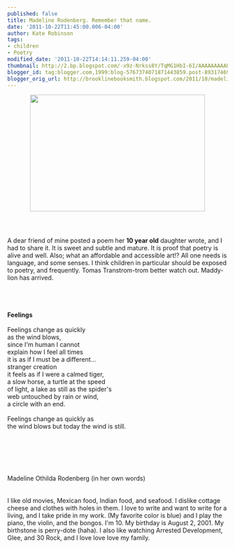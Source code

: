 ```yaml
---
published: false
title: Madeline Rodenberg. Remember that name.
date: '2011-10-22T11:45:00.006-04:00'
author: Kate Robinson
tags:
- children
- Poetry
modified_date: '2011-10-22T14:14:11.259-04:00'
thumbnail: http://2.bp.blogspot.com/-x9z-Nrkss8Y/TqMG1HbI-6I/AAAAAAAAAUc/0oh7lwkttNg/s72-c/deer-10.jpg
blogger_id: tag:blogger.com,1999:blog-5767374071871443859.post-8931746938789808252
blogger_orig_url: http://brooklinebooksmith.blogspot.com/2011/10/madeline-rodenberg-remember-that-name.html
---
```


<a href="http://2.bp.blogspot.com/-x9z-Nrkss8Y/TqMG1HbI-6I/AAAAAAAAAUc/0oh7lwkttNg/s1600/deer-10.jpg"><img style="TEXT-ALIGN: center; MARGIN: 0px auto 10px; WIDTH: 400px; DISPLAY: block; HEIGHT: 267px; CURSOR: hand" id="BLOGGER_PHOTO_ID_5666380265757932450" border="0" alt="" src="http://2.bp.blogspot.com/-x9z-Nrkss8Y/TqMG1HbI-6I/AAAAAAAAAUc/0oh7lwkttNg/s400/deer-10.jpg" /></a><br /><br /><div>A dear friend of mine posted a poem her <strong>10 year old</strong> daughter wrote, and I had to share it. It is sweet and subtle and mature. It is proof that poetry is alive and well. Also; what an affordable and <span id="SPELLING_ERROR_0" class="blsp-spelling-corrected">accessible</span> art!? All one needs is language, and some senses. I think children in particular should be exposed to poetry, and frequently. Tomas <span id="SPELLING_ERROR_1" class="blsp-spelling-error">Transtrom</span>-<span id="SPELLING_ERROR_2" class="blsp-spelling-error">trom</span> better watch out. Maddy-lion has arrived.</div><br /><br /><br /><br /><div><strong>Feelings<br /><br /></strong>Feelings change as quickly<br />as the wind blows,<br />since I'm human I cannot<br />explain how I feel all times<br />it is as if I must be a different...<br />stranger creation<br />it feels as if I were a calmed tiger,<br />a slow horse, a turtle at the speed<br />of light, a lake as still as the spider's<br />web untouched by rain or wind,<br />a circle with an end.<br /><br />Feelings change as quickly as<br />the wind blows but today the wind is still.</div><br /><br /><br /><div></div><br /><br /><br /><div>Madeline <span id="SPELLING_ERROR_3" class="blsp-spelling-error">Othilda</span> <span id="SPELLING_ERROR_4" class="blsp-spelling-error">Rodenberg</span> (in her own words)<br /><br /></div><br /><div>I like old movies, Mexican food, Indian food, and seafood. I dislike cottage cheese and clothes with holes in them. I love to write and want to write for a living, and I take pride in my work. (My favorite color is blue) and I play the piano, the violin, and the bongos. I'm 10. My birthday is August 2, 2001. My birthstone is perry-dote (<span id="SPELLING_ERROR_5" class="blsp-spelling-error">haha</span>). I also like watching Arrested Development, Glee, and 30 Rock, and I love love love my family.</div>